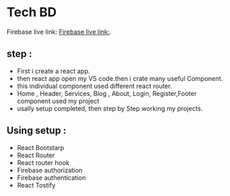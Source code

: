 # Tech BD

Firebase live link: [Firebase live link:](https://wedding-phographer-projects.web.app/).

## step :
 * First i create a react app.
 * then react app open my VS code.then i crate many useful Component.
 * this individual component used different react router.
 * Home , Header, Services, Blog , About, Login, Register,Footer component used my project
 * usally setup completed, then  step by Step working my projects.

 ## Using setup :
 * React Bootstarp
 * React Router
 * React router hook
 * Firebase authorization
 * Firebase authentication
 * React Tostify


